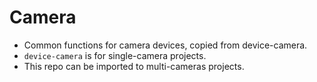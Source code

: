 Camera
======

* Common functions for camera devices, copied from device-camera.
* `device-camera` is for single-camera projects.
* This repo can be imported to multi-cameras projects.

